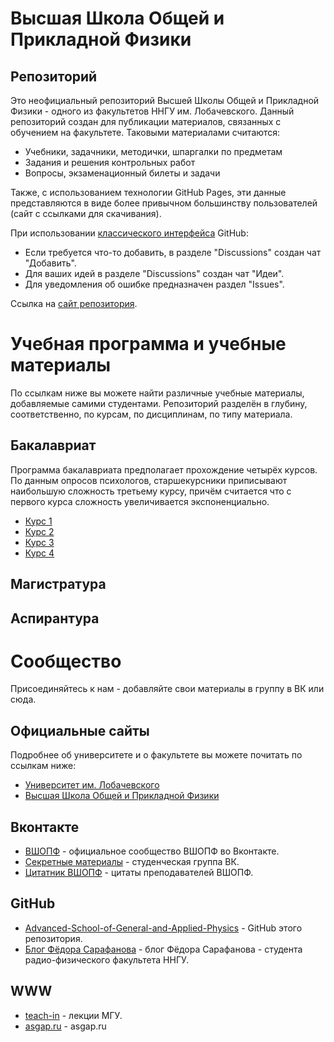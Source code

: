# Высшая Школа Общей и Прикладной Физики

## Репозиторий

Это неофициальный репозиторий Высшей Школы Общей и Прикладной Физики - одного
из факультетов ННГУ им. Лобачевского. Данный репозиторий создан для публикации
материалов, связанных с обучением на факультете. Таковыми материалами считаются:

- Учебники, задачники, методички, шпаргалки по предметам
- Задания и решения контрольных работ
- Вопросы, экзаменационный билеты и задачи
  
Также, с использованием технологии GitHub Pages, эти данные представляются в виде
более привычном большинству пользователей (сайт с ссылками для скачивания).

При использовании [классического интерфейса](https://github.com/andromore/Advanced-School-of-General-and-Applied-Physics)
GitHub:

- Если требуется что-то добавить, в разделе "Discussions"
создан чат "Добавить".
- Для ваших идей в разделе "Discussions" создан чат "Идеи".
- Для уведомления об ошибке предназначен раздел "Issues".

Ссылка на [сайт репозитория](https://andromore.github.io/Advanced-School-of-General-and-Applied-Physics/index.html).

# Учебная программа и учебные материалы

По ссылкам ниже вы можете найти различные учебные материалы,
добавляемые самими студентами.
Репозиторий разделён в глубину,
соответственно, по курсам, по дисциплинам, по типу материала.

## Бакалавриат

Программа бакалавриата предполагает прохождение четырёх курсов.
По данным опросов психологов,
старшекурсники приписывают наибольшую сложность третьему курсу,
причём считается что с первого курса сложность увеличивается экспоненциально.

- [Курс 1](<Первый курс>)
- [Курс 2](<Второй курс>)
- [Курс 3](<Третий курс>)
- [Курс 4](<Четвртый курс>)

## Магистратура

## Аспирантура

# Сообщество

Присоединяйтесь к нам - добавляйте свои материалы в группу в ВК или сюда.

## Официальные сайты

Подробнее об университете и о факультете вы можете почитать
по ссылкам ниже:

- [Университет им. Лобачевского](Служебная/Университет.md)
- [Высшая Школа Общей и Прикладной Физики](Служебная/Факультет.md)

## Вконтакте

- [ВШОПФ](<Служебная/Официальное сообщество.md>) - официальное сообщество ВШОПФ во Вконтакте.
- [Секретные материалы](<Служебная/Секретные материалы.md>) - студенческая группа ВК.
- [Цитатник ВШОПФ](<Служебная/Цитатник.md>) - цитаты преподавателей ВШОПФ.

## GitHub

- [Advanced-School-of-General-and-Applied-Physics](https://github.com/andromore/Advanced-School-of-General-and-Applied-Physics) - GitHub этого репозитория.
- [Блог Фёдора Сарафанова](https://fedorsarafanov.github.io/) - блог Фёдора Сарафанова - студента радио-физического факультета ННГУ.

## WWW

- [teach-in](https://teach-in.ru/) - лекции МГУ.
- [asgap.ru](https://asgap.ru/) - asgap.ru
